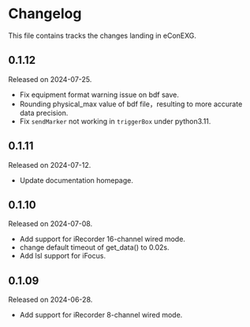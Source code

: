 # Changelog

This file contains tracks the changes landing in eConEXG. 
<!-- released start -->
## 0.1.12

Released on 2024-07-25.

* Fix equipment format warning issue on bdf save.
* Rounding physical_max value of bdf file，resulting to more accurate data precision.
* Fix `sendMarker` not working in `triggerBox` under python3.11.

## 0.1.11

Released on 2024-07-12.

* Update documentation homepage.

## 0.1.10

Released on 2024-07-08.

* Add support for iRecorder 16-channel wired mode.
* change default timeout of get_data() to 0.02s.
* Add lsl support for iFocus. 

## 0.1.09

Released on 2024-06-28.

* Add support for iRecorder 8-channel wired mode.


